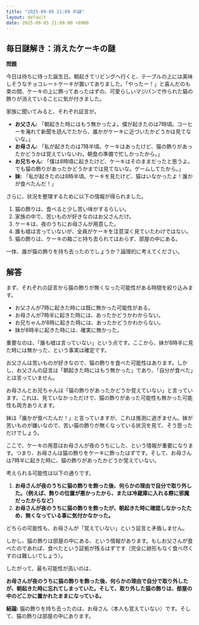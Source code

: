 ```yaml
---
title: "2025-09-05 21:09 の謎"
layout: default
date: 2025-09-05 21:09:00 +0900
---
```

## 毎日謎解き：消えたケーキの謎

**問題**

今日は待ちに待った誕生日。朝起きてリビングへ行くと、テーブルの上には美味しそうなチョコレートケーキが置いてありました。「やったー！」と喜んだのも束の間、ケーキの上に飾ってあったはずの、可愛らしいマジパンで作られた猫の飾りが消えていることに気が付きました。

家族に聞いてみると、それぞれ証言が。

*   **お父さん:** 「朝起きた時にはもう無かったよ。僕が起きたのは7時頃。コーヒーを淹れて新聞を読んでたから、誰かがケーキに近づいたかどうかは見てないな。」
*   **お母さん:** 「私が起きたのは7時半頃。ケーキはあったけど、猫の飾りがあったかどうかは覚えていないわ。朝食の準備で忙しかったから。」
*   **お兄ちゃん:** 「僕は8時頃に起きたけど、ケーキはそのままだったと思うよ。でも猫の飾りがあったかどうかまでは見てないな。ゲームしてたから。」
*   **妹:** 「私が起きたのは8時半頃。ケーキを見たけど、猫はいなかったよ！誰かが食べたんだ！」

さらに、状況を整理するために以下の情報が得られました。

1.  猫の飾りは、食べると少し苦い味がするらしい。
2.  家族の中で、苦いものが好きなのはお父さんだけ。
3.  ケーキは、夜のうちにお母さんが用意した。
4.  誰も嘘は言っていないが、全員がケーキを注意深く見ていたわけではない。
5.  猫の飾りは、ケーキの箱ごと持ち去られてはおらず、部屋の中にある。

一体、誰が猫の飾りを持ち去ったのでしょうか？論理的に考えてください。

## 解答

まず、それぞれの証言から猫の飾りが無くなった可能性がある時間を絞り込みます。

*   お父さんが7時に起きた時には既に無かった可能性がある。
*   お母さんが7時半に起きた時には、あったかどうかわからない。
*   お兄ちゃんが8時に起きた時には、あったかどうかわからない。
*   妹が8時半に起きた時には、確実に無かった。

重要なのは、「誰も嘘は言っていない」という点です。ここから、妹が8時半に見た時には無かった、という事実は確定です。

お父さんは苦いものが好きなので、猫の飾りを食べた可能性はあります。しかし、お父さんの証言は「朝起きた時にはもう無かった」であり、「自分が食べた」とは言っていません。

お母さんとお兄ちゃんは「猫の飾りがあったかどうか覚えていない」と言っています。これは、見ていなかっただけで、猫の飾りがあった可能性も無かった可能性も両方ありえます。

妹は「誰かが食べたんだ！」と言っていますが、これは推測に過ぎません。妹が苦いものが嫌いなので、苦い猫の飾りが無くなっている状況を見て、そう思っただけでしょう。

ここで、ケーキの用意はお母さんが夜のうちにした、という情報が重要になります。つまり、お母さんは猫の飾りをケーキに飾ったはずです。そして、お母さんは7時半に起きた時に、猫の飾りがあったかどうか覚えていない。

考えられる可能性は以下の通りです。

1.  **お母さんが夜のうちに猫の飾りを飾った後、何らかの理由で自分で取り外した。（例えば、飾りの位置が悪かったから、または冷蔵庫に入れる際に邪魔だったからなど）**
2.  **お母さんが夜のうちに猫の飾りを飾ったが、朝起きた時に確認しなかったため、無くなっている事に気付かなかった。**

どちらの可能性も、お母さんが「覚えていない」という証言と矛盾しません。

しかし、猫の飾りは部屋の中にある、という情報があります。もしお父さんが食べたのであれば、食べたという証拠が残るはずです（完全に跡形もなく食べ尽くすのは難しいでしょう）。

したがって、最も可能性が高いのは、

**お母さんが夜のうちに猫の飾りを飾った後、何らかの理由で自分で取り外したが、朝起きた時に忘れてしまっていた。そして、取り外した猫の飾りは、部屋の中のどこかに置かれたままになっている。**

**結論:** 猫の飾りを持ち去ったのは、お母さん（本人も覚えていない）です。そして、猫の飾りは部屋の中にあります。

